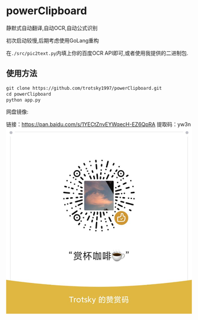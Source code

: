 # powerClipboard
静默式自动翻译,自动OCR,自动公式识别

初次启动较慢,后期考虑使用GoLang重构

在`./src/pic2text.py`内填上你的百度OCR API即可,或者使用我提供的二进制包.
## 使用方法
```
git clone https://github.com/trotsky1997/powerClipboard.git
cd powerClipboard
python app.py
```

网盘镜像:

链接：https://pan.baidu.com/s/1YECtZnvEYWqecH-EZ6QpRA 
提取码：yw3n
![](https://github.com/trotsky1997/powerClipboard/blob/master/0C2B745CA371169C9A1C834CD2564008.jpg)

